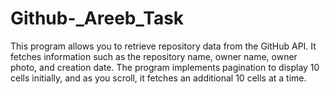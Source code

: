 # Github-_Areeb_Task
This program allows you to retrieve repository data from the GitHub API. It fetches information such as the repository name, owner name, owner photo, and creation date. The program implements pagination to display 10 cells initially, and as you scroll, it fetches an additional 10 cells at a time.
